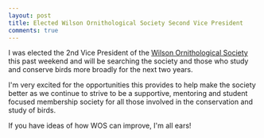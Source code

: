 ```yaml
---
layout: post
title: Elected Wilson Ornithological Society Second Vice President
comments: true
---
```


I was elected the 2nd Vice President of the [Wilson Ornithological Society](wilsonsociety.org/) this past weekend and will be searching the society and those who study and conserve birds more broadly for the next two years.

I'm very excited for the opportunities this provides to help make the society better as we continue to strive to be a supportive, mentoring and student focused membership society for all those involved in the conservation and study of birds. 

If you have ideas of how WOS can improve, I'm all ears! 
